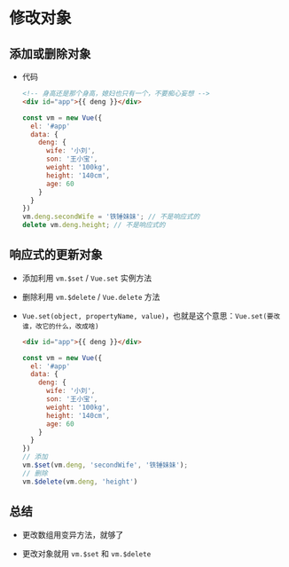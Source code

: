 # 修改对象

## 添加或删除对象

  - 代码

    ```html
    <!-- 身高还是那个身高，媳妇也只有一个，不要痴心妄想 -->
    <div id="app">{{ deng }}</div>
    ```

    ```javascript
    const vm = new Vue({
      el: '#app'
      data: {
        deng: {
          wife: '小刘',
          son: '王小宝',
          weight: '100kg',
          height: '140cm',
          age: 60
        }
      }
    })
    vm.deng.secondWife = '铁锤妹妹'; // 不是响应式的
    delete vm.deng.height; // 不是响应式的
    ```

## 响应式的更新对象

  - 添加利用 `vm.$set` / `Vue.set` 实例方法

  - 删除利用 `vm.$delete` / `Vue.delete` 方法

  - `Vue.set(object, propertyName, value)`，也就是这个意思：`Vue.set(要改谁，改它的什么，改成啥)`

    ```html
    <div id="app">{{ deng }}</div>
    ```

    ```javascript
    const vm = new Vue({
      el: '#app'
      data: {
        deng: {
          wife: '小刘',
          son: '王小宝',
          weight: '100kg',
          height: '140cm',
          age: 60
        }
      }
    })
    // 添加
    vm.$set(vm.deng, 'secondWife', '铁锤妹妹');
    // 删除
    vm.$delete(vm.deng, 'height')
    ```

## 总结

  - 更改数组用变异方法，就够了

  - 更改对象就用 `vm.$set` 和 `vm.$delete`
